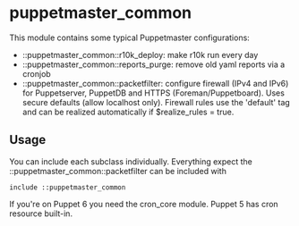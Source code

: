 # puppetmaster_common

This module contains some typical Puppetmaster configurations:

* ::puppetmaster_common::r10k_deploy: make r10k run every day
* ::puppetmaster_common::reports_purge: remove old yaml reports via a cronjob
* ::puppetmaster_common::packetfilter: configure firewall (IPv4 and IPv6) for Puppetserver, PuppetDB and HTTPS (Foreman/Puppetboard). Uses secure defaults (allow localhost only). Firewall rules use the 'default' tag and can be realized automatically if $realize_rules = true.

## Usage

You can include each subclass individually. Everything expect the ::puppetmaster_common::packetfilter can be included with

    include ::puppetmaster_common

If you're on Puppet 6 you need the cron_core module. Puppet 5 has cron resource
built-in.
